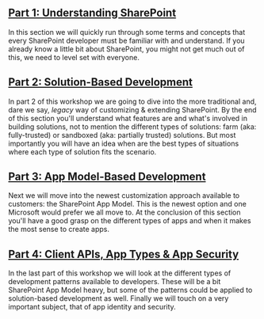 [Part 1: Understanding SharePoint](presentation-part1.md)
---------------------------------------------------------
In this section we will quickly run through some terms and concepts that every SharePoint developer must be familiar with and understand. If you already know a little bit about SharePoint, you might not get much out of this, we need to level set with everyone.



[Part 2: Solution-Based Development](presentation-part2.md)
---------------------------------------------------------
In part 2 of this workshop we are going to dive into the more traditional and, dare we say, *legacy* way of customizing & extending SharePoint. By the end of this section you'll understand what features are and what's involved in building solutions, not to mention the different types of solutions: farm (aka: fully-trusted) or sandboxed (aka: partially trusted) solutions. But most importantly you will have an idea when are the best types of situations where each type of solution fits the scenario.



[Part 3: App Model-Based Development](presentation-part3.md)
---------------------------------------------------------
Next we will move into the newest customization approach available to customers: the SharePoint App Model. This is the newest option and one Microsoft would prefer we all move to. At the conclusion of this section you'll have a good grasp on the different types of apps and when it makes the most sense to create apps.



[Part 4: Client APIs, App Types & App Security](presentation-part4.md)
---------------------------------------------------------
In the last part of this workshop we will look at the different types of development patterns available to developers. These will be a bit SharePoint App Model heavy, but some of the patterns could be applied to solution-based development as well. Finally we will touch on a very important subject, that of app identity and security.
